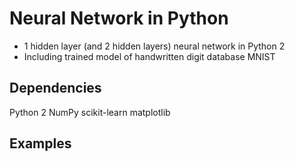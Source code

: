 # Neural Network in Python
* 1 hidden layer (and 2 hidden layers) neural network in Python 2
* Including trained model of handwritten digit database MNIST

## Dependencies
Python 2
NumPy
scikit-learn
matplotlib

## Examples




